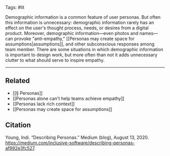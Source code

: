Tags: #lit 

Demographic information is a common feature of user personas. But often this information is unnecessary: demographic information rarely has an effect on the user's thought process, needs, or desires from a digital product. Moreover, demographic information—even photos and names—can provoke "anti-empathy," [[Personas may create space for assumptions|assumptions]], and other subconscious responses among team member. There are some situations in which demographic information is important to design work, but more often than not it adds unnecessary clutter to what should serve to inspire empathy. 

---
## Related
- [[§ Personas]]
- [[Personas alone can't help teams achieve empathy]]
- [[Personas lack rich context]]
- [[Personas may create space for assumptions]]

## Citation
Young, Indi. “Describing Personas.” Medium (blog), August 13, 2020. https://medium.com/inclusive-software/describing-personas-af992e3fc527.